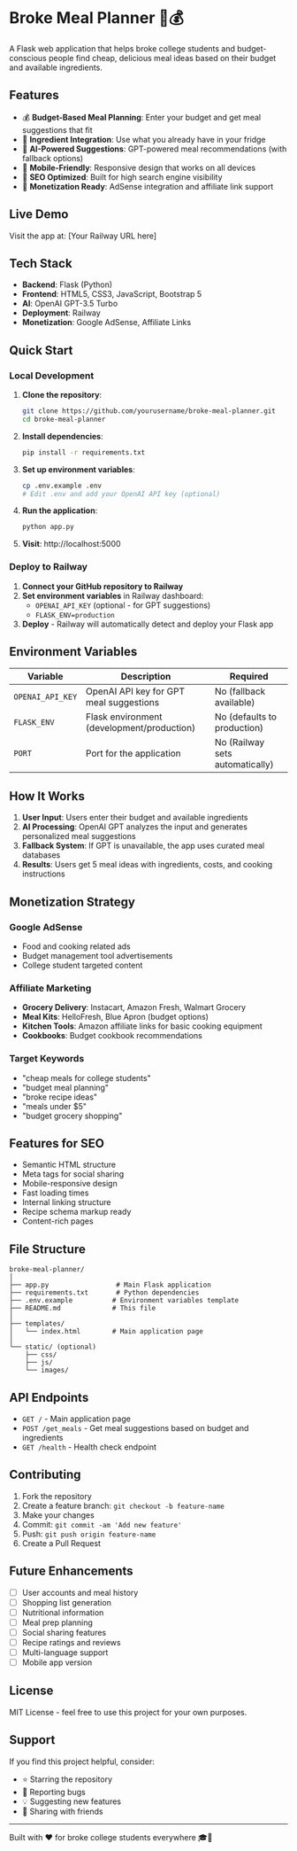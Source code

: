 # Broke Meal Planner 🍜💰

A Flask web application that helps broke college students and budget-conscious people find cheap, delicious meal ideas based on their budget and available ingredients.

## Features

- 💰 **Budget-Based Meal Planning**: Enter your budget and get meal suggestions that fit
- 🥘 **Ingredient Integration**: Use what you already have in your fridge
- 🤖 **AI-Powered Suggestions**: GPT-powered meal recommendations (with fallback options)
- 📱 **Mobile-Friendly**: Responsive design that works on all devices
- 🎯 **SEO Optimized**: Built for high search engine visibility
- 💸 **Monetization Ready**: AdSense integration and affiliate link support

## Live Demo

Visit the app at: [Your Railway URL here]

## Tech Stack

- **Backend**: Flask (Python)
- **Frontend**: HTML5, CSS3, JavaScript, Bootstrap 5
- **AI**: OpenAI GPT-3.5 Turbo
- **Deployment**: Railway
- **Monetization**: Google AdSense, Affiliate Links

## Quick Start

### Local Development

1. **Clone the repository**:
   ```bash
   git clone https://github.com/yourusername/broke-meal-planner.git
   cd broke-meal-planner
   ```

2. **Install dependencies**:
   ```bash
   pip install -r requirements.txt
   ```

3. **Set up environment variables**:
   ```bash
   cp .env.example .env
   # Edit .env and add your OpenAI API key (optional)
   ```

4. **Run the application**:
   ```bash
   python app.py
   ```

5. **Visit**: http://localhost:5000

### Deploy to Railway

1. **Connect your GitHub repository to Railway**
2. **Set environment variables** in Railway dashboard:
   - `OPENAI_API_KEY` (optional - for GPT suggestions)
   - `FLASK_ENV=production`
3. **Deploy** - Railway will automatically detect and deploy your Flask app

## Environment Variables

| Variable | Description | Required |
|----------|-------------|----------|
| `OPENAI_API_KEY` | OpenAI API key for GPT meal suggestions | No (fallback available) |
| `FLASK_ENV` | Flask environment (development/production) | No (defaults to production) |
| `PORT` | Port for the application | No (Railway sets automatically) |

## How It Works

1. **User Input**: Users enter their budget and available ingredients
2. **AI Processing**: OpenAI GPT analyzes the input and generates personalized meal suggestions
3. **Fallback System**: If GPT is unavailable, the app uses curated meal databases
4. **Results**: Users get 5 meal ideas with ingredients, costs, and cooking instructions

## Monetization Strategy

### Google AdSense
- Food and cooking related ads
- Budget management tool advertisements
- College student targeted content

### Affiliate Marketing
- **Grocery Delivery**: Instacart, Amazon Fresh, Walmart Grocery
- **Meal Kits**: HelloFresh, Blue Apron (budget options)
- **Kitchen Tools**: Amazon affiliate links for basic cooking equipment
- **Cookbooks**: Budget cookbook recommendations

### Target Keywords
- "cheap meals for college students"
- "budget meal planning"
- "broke recipe ideas"
- "meals under $5"
- "budget grocery shopping"

## Features for SEO

- Semantic HTML structure
- Meta tags for social sharing
- Mobile-responsive design
- Fast loading times
- Internal linking structure
- Recipe schema markup ready
- Content-rich pages

## File Structure

```
broke-meal-planner/
│
├── app.py                 # Main Flask application
├── requirements.txt       # Python dependencies
├── .env.example          # Environment variables template
├── README.md             # This file
│
├── templates/
│   └── index.html        # Main application page
│
└── static/ (optional)
    ├── css/
    ├── js/
    └── images/
```

## API Endpoints

- `GET /` - Main application page
- `POST /get_meals` - Get meal suggestions based on budget and ingredients
- `GET /health` - Health check endpoint

## Contributing

1. Fork the repository
2. Create a feature branch: `git checkout -b feature-name`
3. Make your changes
4. Commit: `git commit -am 'Add new feature'`
5. Push: `git push origin feature-name`
6. Create a Pull Request

## Future Enhancements

- [ ] User accounts and meal history
- [ ] Shopping list generation
- [ ] Nutritional information
- [ ] Meal prep planning
- [ ] Social sharing features
- [ ] Recipe ratings and reviews
- [ ] Multi-language support
- [ ] Mobile app version

## License

MIT License - feel free to use this project for your own purposes.

## Support

If you find this project helpful, consider:
- ⭐ Starring the repository
- 🐛 Reporting bugs
- 💡 Suggesting new features
- 📢 Sharing with friends

---

Built with ❤️ for broke college students everywhere 🎓💸

